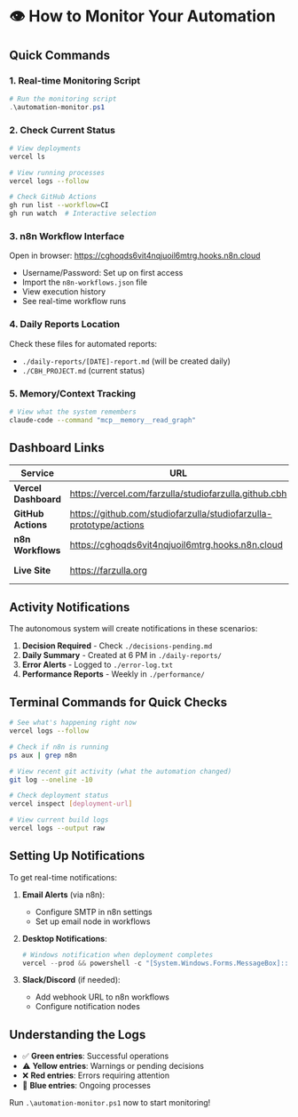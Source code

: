 # 👁️ How to Monitor Your Automation

## Quick Commands

### 1. **Real-time Monitoring Script**
```powershell
# Run the monitoring script
.\automation-monitor.ps1
```

### 2. **Check Current Status**
```bash
# View deployments
vercel ls

# View running processes
vercel logs --follow

# Check GitHub Actions
gh run list --workflow=CI
gh run watch  # Interactive selection
```

### 3. **n8n Workflow Interface**
Open in browser: https://cghoqds6vit4nqjuoil6mtrg.hooks.n8n.cloud
- Username/Password: Set up on first access
- Import the `n8n-workflows.json` file
- View execution history
- See real-time workflow runs

### 4. **Daily Reports Location**
Check these files for automated reports:
- `./daily-reports/[DATE]-report.md` (will be created daily)
- `./CBH_PROJECT.md` (current status)

### 5. **Memory/Context Tracking**
```bash
# View what the system remembers
claude-code --command "mcp__memory__read_graph"
```

## Dashboard Links

| Service | URL | Purpose |
|---------|-----|---------|
| **Vercel Dashboard** | https://vercel.com/farzulla/studiofarzulla.github.cbh | Deployment status |
| **GitHub Actions** | https://github.com/studiofarzulla/studiofarzulla-prototype/actions | CI/CD pipelines |
| **n8n Workflows** | https://cghoqds6vit4nqjuoil6mtrg.hooks.n8n.cloud | Automation flows |
| **Live Site** | https://farzulla.org | Production website |

## Activity Notifications

The autonomous system will create notifications in these scenarios:

1. **Decision Required** - Check `./decisions-pending.md`
2. **Daily Summary** - Created at 6 PM in `./daily-reports/`
3. **Error Alerts** - Logged to `./error-log.txt`
4. **Performance Reports** - Weekly in `./performance/`

## Terminal Commands for Quick Checks

```bash
# See what's happening right now
vercel logs --follow

# Check if n8n is running
ps aux | grep n8n

# View recent git activity (what the automation changed)
git log --oneline -10

# Check deployment status
vercel inspect [deployment-url]

# View current build logs
vercel logs --output raw
```

## Setting Up Notifications

To get real-time notifications:

1. **Email Alerts** (via n8n):
   - Configure SMTP in n8n settings
   - Set up email node in workflows

2. **Desktop Notifications**:
   ```powershell
   # Windows notification when deployment completes
   vercel --prod && powershell -c "[System.Windows.Forms.MessageBox]::Show('Deployment Complete')"
   ```

3. **Slack/Discord** (if needed):
   - Add webhook URL to n8n workflows
   - Configure notification nodes

## Understanding the Logs

- ✅ **Green entries**: Successful operations
- ⚠️ **Yellow entries**: Warnings or pending decisions
- ❌ **Red entries**: Errors requiring attention
- 🔄 **Blue entries**: Ongoing processes

Run `.\automation-monitor.ps1` now to start monitoring!